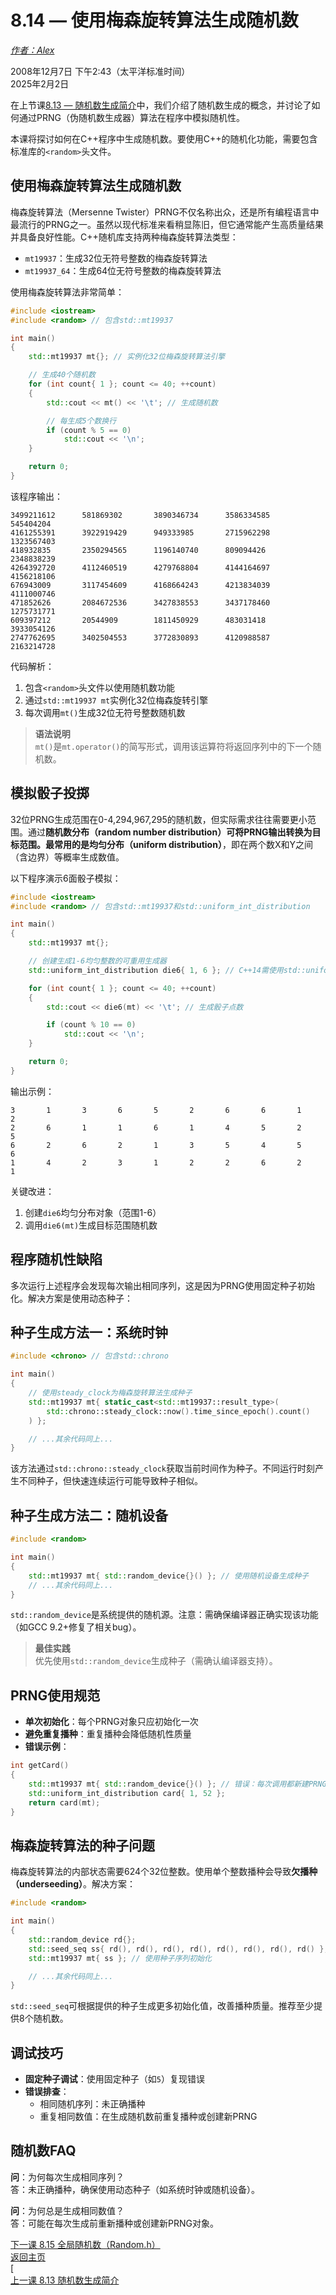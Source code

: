 8.14 — 使用梅森旋转算法生成随机数  
========================================================

[*作者：Alex*](https://www.learncpp.com/author/Alex/ "查看 Alex 的所有文章")  

2008年12月7日 下午2:43（太平洋标准时间）  
2025年2月2日  

 

 

在上节课[8.13 — 随机数生成简介](Chapter-8/lesson8.13-introduction-to-random-number-generation.md)中，我们介绍了随机数生成的概念，并讨论了如何通过PRNG（伪随机数生成器）算法在程序中模拟随机性。

本课将探讨如何在C++程序中生成随机数。要使用C++的随机化功能，需要包含标准库的`<random>`头文件。

使用梅森旋转算法生成随机数  
----------------  

梅森旋转算法（Mersenne Twister）PRNG不仅名称出众，还是所有编程语言中最流行的PRNG之一。虽然以现代标准来看稍显陈旧，但它通常能产生高质量结果并具备良好性能。C++随机库支持两种梅森旋转算法类型：

* `mt19937`：生成32位无符号整数的梅森旋转算法
* `mt19937_64`：生成64位无符号整数的梅森旋转算法

使用梅森旋转算法非常简单：

```cpp
#include <iostream>
#include <random> // 包含std::mt19937

int main()
{
    std::mt19937 mt{}; // 实例化32位梅森旋转算法引擎

    // 生成40个随机数
    for (int count{ 1 }; count <= 40; ++count)
    {
        std::cout << mt() << '\t'; // 生成随机数

        // 每生成5个数换行
        if (count % 5 == 0)
            std::cout << '\n';
    }

    return 0;
}
```

该程序输出：

```
3499211612      581869302       3890346734      3586334585      545404204
4161255391      3922919429      949333985       2715962298      1323567403
418932835       2350294565      1196140740      809094426       2348838239
4264392720      4112460519      4279768804      4144164697      4156218106
676943009       3117454609      4168664243      4213834039      4111000746
471852626       2084672536      3427838553      3437178460      1275731771
609397212       20544909        1811450929      483031418       3933054126
2747762695      3402504553      3772830893      4120988587      2163214728
```

代码解析：  
1. 包含`<random>`头文件以使用随机数功能  
2. 通过`std::mt19937 mt`实例化32位梅森旋转引擎  
3. 每次调用`mt()`生成32位无符号整数随机数

> **语法说明**  
> `mt()`是`mt.operator()`的简写形式，调用该运算符将返回序列中的下一个随机数。

模拟骰子投掷  
----------------  

32位PRNG生成范围在0-4,294,967,295的随机数，但实际需求往往需要更小范围。通过**随机数分布（random number distribution）**可将PRNG输出转换为目标范围。最常用的是**均匀分布（uniform distribution）**，即在两个数X和Y之间（含边界）等概率生成数值。

以下程序演示6面骰子模拟：

```cpp
#include <iostream>
#include <random> // 包含std::mt19937和std::uniform_int_distribution

int main()
{
    std::mt19937 mt{};

    // 创建生成1-6均匀整数的可重用生成器
    std::uniform_int_distribution die6{ 1, 6 }; // C++14需使用std::uniform_int_distribution<> die6{ 1, 6 };

    for (int count{ 1 }; count <= 40; ++count)
    {
        std::cout << die6(mt) << '\t'; // 生成骰子点数

        if (count % 10 == 0)
            std::cout << '\n';
    }

    return 0;
}
```

输出示例：

```
3       1       3       6       5       2       6       6       1       2
2       6       1       1       6       1       4       5       2       5
6       2       6       2       1       3       5       4       5       6
1       4       2       3       1       2       2       6       2       1
```

关键改进：  
1. 创建`die6`均匀分布对象（范围1-6）  
2. 调用`die6(mt)`生成目标范围随机数

程序随机性缺陷  
----------------  

多次运行上述程序会发现每次输出相同序列，这是因为PRNG使用固定种子初始化。解决方案是使用动态种子：

种子生成方法一：系统时钟  
----------------  

```cpp
#include <chrono> // 包含std::chrono

int main()
{
    // 使用steady_clock为梅森旋转算法生成种子
    std::mt19937 mt{ static_cast<std::mt19937::result_type>(
        std::chrono::steady_clock::now().time_since_epoch().count()
    ) };

    // ...其余代码同上...
}
```

该方法通过`std::chrono::steady_clock`获取当前时间作为种子。不同运行时刻产生不同种子，但快速连续运行可能导致种子相似。

种子生成方法二：随机设备  
----------------  

```cpp
#include <random>

int main()
{
    std::mt19937 mt{ std::random_device{}() }; // 使用随机设备生成种子
    // ...其余代码同上...
}
```

`std::random_device`是系统提供的随机源。注意：需确保编译器正确实现该功能（如GCC 9.2+修复了相关bug）。

> **最佳实践**  
> 优先使用`std::random_device`生成种子（需确认编译器支持）。

PRNG使用规范  
----------------  

* **单次初始化**：每个PRNG对象只应初始化一次  
* **避免重复播种**：重复播种会降低随机性质量  
* **错误示例**：

```cpp
int getCard()
{
    std::mt19937 mt{ std::random_device{}() }; // 错误：每次调用都新建PRNG
    std::uniform_int_distribution card{ 1, 52 };
    return card(mt);
}
```

梅森旋转算法的种子问题  
----------------  

梅森旋转算法的内部状态需要624个32位整数。使用单个整数播种会导致**欠播种（underseeding）**。解决方案：

```cpp
#include <random>

int main()
{
    std::random_device rd{};
    std::seed_seq ss{ rd(), rd(), rd(), rd(), rd(), rd(), rd(), rd() }; // 获取8个随机数
    std::mt19937 mt{ ss }; // 使用种子序列初始化

    // ...其余代码同上...
}
```

`std::seed_seq`可根据提供的种子生成更多初始化值，改善播种质量。推荐至少提供8个随机数。

调试技巧  
----------------  

* **固定种子调试**：使用固定种子（如`5`）复现错误  
* **错误排查**：  
  - 相同随机序列：未正确播种  
  - 重复相同数值：在生成随机数前重复播种或创建新PRNG

随机数FAQ  
----------------  

**问**：为何每次生成相同序列？  
答：未正确播种，确保使用动态种子（如系统时钟或随机设备）。

**问**：为何总是生成相同数值？  
答：可能在每次生成前重新播种或创建新PRNG对象。

[下一课 8.15 全局随机数（Random.h）](Chapter-8/lesson8.15-global-random-numbers-random-h.md)  
[返回主页](/)  
[  
[上一课 8.13 随机数生成简介](Chapter-8/lesson8.13-introduction-to-random-number-generation.md)